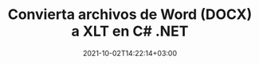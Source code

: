 ---
############################# Static ############################
layout: "autogen-gist"
date: 2021-10-02T14:22:14+03:00
draft: false
path: "es/total/net/conversion/docx-to-xlt/"
other_out_formats: "PDF DOC DOCX DOCM DOT DOTX DOTM TXT RTF HTML HTM MHTML MHT XLS XLSX XLSM XLSB XLT XLTX XLTM XLAM CSV TSV DIF SXC FODS PPT PPTX PPS PPSX PPSM POT POTX PPTM POTM ODT OTT OTP ODP ODS EMZ WMZ SVG SVGZ XPS TEX DCM WMF EMF BMP PNG GIF JPEG TIFF ICO WEBP JP2 TGA PSB PSD EPUB MD FODP JPG"
ad_headline: "Convertir DOCX a XLT | .NET"
ad_description: "La solución de conversión de documentos DOCX a XLT más precisa para sus aplicaciones .NET."

############################# Head ############################
head_title: "Convierta DOCX a XLT en C# ASP.NET | Conversión de documentos de Word .NET"
head_description: "API de conversión de documentos de procesamiento de texto .NET. Convierta DOCX a XLT y más de 100 imágenes y formatos de archivo en aplicaciones .NET (C#, VB.NET, ASP.NET y .NET Core). Muestre el documento XLT convertido como visor HTML."

############################# Header ############################
title: "Convierta archivos de Word (DOCX) a XLT en C# .NET"
description: "Convierta mediante programación DOCX (archivos de Word) a XLT en aplicaciones C# VB.NET y ASP.NET utilizando funciones flexibles de conversión de documentos que le permiten personalizar la apariencia del documento resultante. Convierta todos los formatos populares de documentos de procesamiento de texto a hojas de cálculo de Excel, presentaciones de PowerPoint, PDF, Photoshop, eBook, web y formatos de archivo de imagen. La API de conversión nativa de .NET ofrece múltiples opciones de conversión de documentos para convertir el documento completo o elegir páginas específicas del archivo del documento de origen en función de los números de página o rangos de páginas seleccionados y convertir fácilmente a un formato de documento compatible."

############################# SubMenu ############################
submenu:
    enable: false

############################# Content ############################
content:
    enable: true
    block:
    - title_left: "Cómo convertir DOCX a XLT en C# .NET"
      content_left: |
          Siga estos sencillos pasos para la conversión de DOCX a XLT en .NET. Vea el documento XLT convertido tal como está o reprodúzcalo y muéstrelo como HTML sin usar ningún software externo.

          -   Crear objeto **Converter** para convertir documentos DOCX
          -   Establecer las opciones de conversión para el formato XLT
          -   Llame al método **Convert** de la instancia de la clase **Converter** para la conversión a XLT
          -   Establecer opciones para el visor HTML
          -   Cree un objeto **Viewer** para ver XLT convertido como HTML
          
      title_right: "Descargas e instrucciones de instalación"
      content_right: |
          Necesita los espacios de nombres `GroupDocs.Conversion` y `GroupDocs.Viewer` para convertir formatos de archivo de Word a una amplia gama de imágenes y tipos de documentos como PDF, Microsoft Office (Word, Excel, PowerPoint, Project, Outlook), OpenDocument, HTML y diagramas CAD. Explore otras [API de .NET para documentos de Office](https://products.conholdate.com/total/net/) que ofrece Conholdate.Total.
          
          Obtenga los archivos de ensamblaje respectivos de [descargas](https://downloads.conholdate.com/total/net) o busque el paquete completo de [Nuget](https://www.nuget.org/packages/Conholdate.Total/) para agregar `Conholdate.Total para .NET` directamente en su espacio de trabajo.
          
      gisthash: "4f311c07ae9ee691b8afb7960aa6c806"
      gistfile: "word-to-pdf-conversion.cs"

    - title_left: "Agregar marca de agua de texto o imagen a XLT en C#"
      content_left: |
          Convierta con precisión documentos (DOCX a XLT) exactamente como el archivo original y aplique marcas de agua de texto o imagen a las páginas del documento convertido usando C# .NET.

          -   Crear objeto **Converter** para convertir documentos DOCX
          -   Crear una nueva instancia de la clase **WatermarkOptions**
          -   Especifique las propiedades de la marca de agua (color, ancho, texto, imagen, etc.)
          -   Crea una instancia de la clase **ConvertOptions** adecuada
          -   Establecer la propiedad **Watermark** de la instancia de **ConvertOptions**
          -   Llame al método **Convert** de la instancia de la clase **Converter** para la conversión a XLT
        
      title_right: "Extracción de información del documento de origen"
      content_right: |
          La función de extracción de información de documentos no solo permite obtener la información básica sobre el archivo del documento de origen, sino que también admite la extracción de información valiosa específica del formato de archivo, como las fechas de inicio y finalización del proyecto de un archivo de Microsoft Project, cualquier restricción de impresión en un documento PDF, lista de carpetas encerradas en un archivo de datos de Outlook, etc.

          Convierta formatos de archivo de documentos populares en diferentes sistemas operativos como Windows, Linux o macOS mientras usa plataformas como Windows Azure, Mono y Xamarin.
          
      gisthash: "a15affe15284876ce010a315a09da1f0"
      gistfile: "convert-word-to-pdf-and-add-text-watermark-to-converted-pdf.cs"

    - title_left: "Convertir Word protegido por contraseña a PDF"
      content_left: |
          La conversión de documentos protegidos por contraseña en .NET ahora es más fácil con Conholdate.Total para las API de .NET. Simplemente agregue unas pocas líneas de código C# y convierta con precisión un documento de Microsoft Word protegido por contraseña en un archivo PDF sin usar ningún software externo.

          -   Defina **LoadOptions** y establezca la contraseña de las opciones de carga específicas del documento
          -   Crear un objeto **Converter** para convertir un documento de Word
          -   Crear una instancia de la clase **PdfConvertOptions**
          -   Llame al método **Convert** de la instancia de la clase **Converter** para la conversión a PDF
          
      title_right: "Cargue y convierta documentos ubicados de forma remota"
      content_right: |
          Con Conholdate.Total para .NET, los desarrolladores pueden cargar y convertir documentos desde varias ubicaciones remotas y recursos de almacenamiento de documentos en la nube, como Amazon S3, Microsoft Azure Blob, FTP, disco local, transmisión o una URL simple. Solo tiene que especificar el método para obtener un flujo de documentos ubicado de forma remota y luego pasarlo a la clase Converter como constructor.
          
          Las API de Conholdate.Total para .NET son nativas de Windows Forms, ASP.NET, WPF, WCF o cualquier tipo de aplicación basada en .NET Framework 2.0 o posterior.
          
      gisthash: "3b7541492166a47d49ca85c55b531055"
      gistfile: "convert-password-protected-word-to-pdf.cs"

############################# About Formats ############################
about_formats:
    enable: false
############################# More Formats ############################
more_formats:
    enable: true
    auto: false
    other_out_formats: PDF DOC DOCX DOCM DOT DOTX DOTM TXT RTF HTML HTM MHTML MHT XLS XLSX XLSM XLSB XLT XLTX XLTM XLAM CSV TSV DIF SXC FODS PPT PPTX PPS PPSX PPSM POT POTX PPTM POTM ODT OTT OTP ODP ODS EMZ WMZ SVG SVGZ XPS TEX DCM WMF EMF BMP PNG GIF JPEG TIFF ICO WEBP JP2 TGA PSB PSD EPUB MD FODP JPG
############################# Back to top ###############################
back_to_top:
  enable: true
---